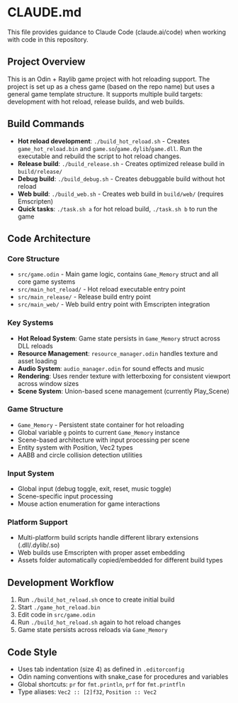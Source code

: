 # CLAUDE.md

This file provides guidance to Claude Code (claude.ai/code) when working with code in this repository.

## Project Overview

This is an Odin + Raylib game project with hot reloading support. The project is set up as a chess game (based on the repo name) but uses a general game template structure. It supports multiple build targets: development with hot reload, release builds, and web builds.

## Build Commands

- **Hot reload development**: `./build_hot_reload.sh` - Creates `game_hot_reload.bin` and `game.so`/`game.dylib`/`game.dll`. Run the executable and rebuild the script to hot reload changes.
- **Release build**: `./build_release.sh` - Creates optimized release build in `build/release/`
- **Debug build**: `./build_debug.sh` - Creates debuggable build without hot reload
- **Web build**: `./build_web.sh` - Creates web build in `build/web/` (requires Emscripten)
- **Quick tasks**: `./task.sh a` for hot reload build, `./task.sh b` to run the game

## Code Architecture

### Core Structure
- `src/game.odin` - Main game logic, contains `Game_Memory` struct and all core game systems
- `src/main_hot_reload/` - Hot reload executable entry point
- `src/main_release/` - Release build entry point  
- `src/main_web/` - Web build entry point with Emscripten integration

### Key Systems
- **Hot Reload System**: Game state persists in `Game_Memory` struct across DLL reloads
- **Resource Management**: `resource_manager.odin` handles texture and asset loading
- **Audio System**: `audio_manager.odin` for sound effects and music
- **Rendering**: Uses render texture with letterboxing for consistent viewport across window sizes
- **Scene System**: Union-based scene management (currently Play_Scene)

### Game Structure
- `Game_Memory` - Persistent state container for hot reloading
- Global variable `g` points to current `Game_Memory` instance
- Scene-based architecture with input processing per scene
- Entity system with Position, Vec2 types
- AABB and circle collision detection utilities

### Input System
- Global input (debug toggle, exit, reset, music toggle) 
- Scene-specific input processing
- Mouse action enumeration for game interactions

### Platform Support
- Multi-platform build scripts handle different library extensions (.dll/.dylib/.so)
- Web builds use Emscripten with proper asset embedding
- Assets folder automatically copied/embedded for different build types

## Development Workflow

1. Run `./build_hot_reload.sh` once to create initial build
2. Start `./game_hot_reload.bin` 
3. Edit code in `src/game.odin`
4. Run `./build_hot_reload.sh` again to hot reload changes
5. Game state persists across reloads via `Game_Memory`

## Code Style

- Uses tab indentation (size 4) as defined in `.editorconfig`
- Odin naming conventions with snake_case for procedures and variables
- Global shortcuts: `pr` for `fmt.println`, `prf` for `fmt.printfln`
- Type aliases: `Vec2 :: [2]f32`, `Position :: Vec2`